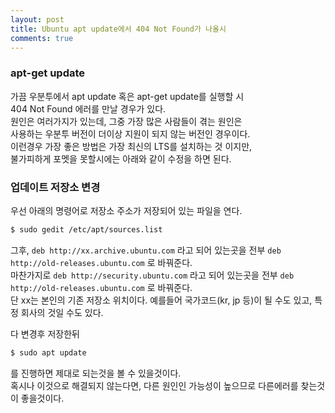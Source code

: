 ```yaml
---
layout: post
title: Ubuntu apt update에서 404 Not Found가 나올시
comments: true
---
```


### apt-get update

가끔 우분투에서 apt update 혹은 apt-get update를 실행할 시  
404 Not Found 에러를 만날 경우가 있다.  
원인은 여러가지가 있는데, 그중 가장 많은 사람들이 겪는 원인은  
사용하는 우분투 버전이 더이상 지원이 되지 않는 버전인 경우이다.  
이런경우 가장 좋은 방법은 가장 최신의 LTS를 설치하는 것 이지만,  
불가피하게 포멧을 못할시에는 아래와 같이 수정을 하면 된다.

### 업데이트 저장소 변경

우선 아래의 명령어로 저장소 주소가 저장되어 있는 파일을 연다.

```sh
$ sudo gedit /etc/apt/sources.list
```

그후, `deb http://xx.archive.ubuntu.com` 라고 되어 있는곳을 전부 `deb http://old-releases.ubuntu.com` 로 바꿔준다.  
마찬가지로 `deb http://security.ubuntu.com` 라고 되어 있는곳을 전부 `deb http://old-releases.ubuntu.com` 로 바꿔준다.  
단 xx는 본인의 기존 저장소 위치이다. 예를들어 국가코드(kr, jp 등)이 될 수도 있고, 특정 회사의 것일 수도 있다.  

다 변경후 저장한뒤

```sh
$ sudo apt update
```

를 진행하면 제대로 되는것을 볼 수 있을것이다.  
혹시나 이것으로 해결되지 않는다면, 다른 원인인 가능성이 높으므로 다른에러를 찾는것이 좋을것이다.
